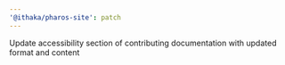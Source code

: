 ```yaml
---
'@ithaka/pharos-site': patch
---
```


Update accessibility section of contributing documentation with updated format and content
